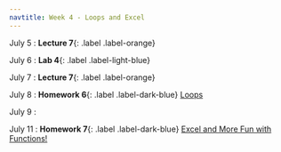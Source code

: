 ```yaml
---
navtitle: Week 4 - Loops and Excel
---
```


July 5
: **Lecture 7**{: .label .label-orange}[](#)

July 6
: **Lab 4**{: .label .label-light-blue}[](#)

July 7
: **Lecture 7**{: .label .label-orange}[](#)

July 8
: **Homework 6**{: .label .label-dark-blue} [Loops](#)

July 9
: [](#)

July 11
: **Homework 7**{: .label .label-dark-blue} [Excel and More Fun with Functions!](#)


